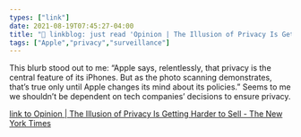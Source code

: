 ```yaml
---
types: ["link"]
date: 2021-08-19T07:45:27-04:00
title: "🔗 linkblog: just read 'Opinion | The Illusion of Privacy Is Getting Harder to Sell - The New York Times'"
tags: ["Apple","privacy","surveillance"]
---
```

This blurb stood out to me: “Apple says, relentlessly, that privacy is the central feature of its iPhones. But as the photo scanning demonstrates, that’s true only until Apple changes its mind about its policies.” Seems to me we shouldn’t be dependent on tech companies’ decisions to ensure privacy.
 
[link to Opinion | The Illusion of Privacy Is Getting Harder to Sell - The New York Times](https://www.nytimes.com/2021/08/19/opinion/apple-iphone-privacy.html)
